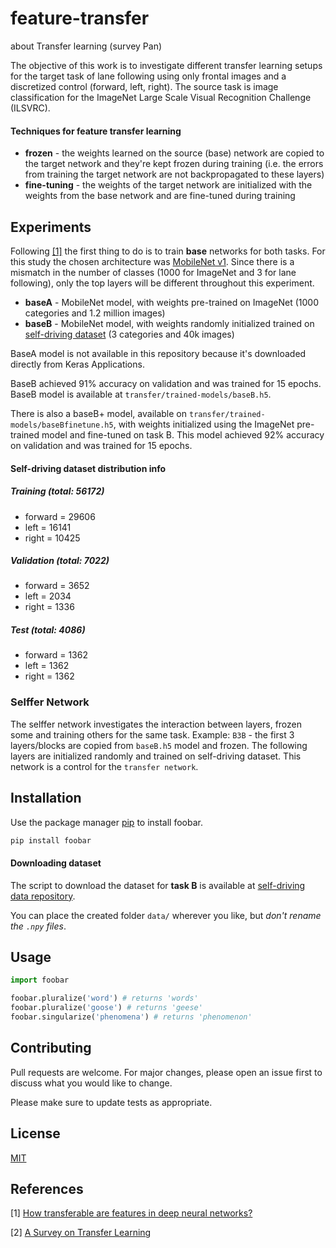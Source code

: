 # feature-transfer

about Transfer learning  (survey Pan)

The objective of this work is to investigate different transfer learning setups for the target task of lane following using only frontal images and a discretized control (forward, left, right). The source task is image classification for the ImageNet Large Scale Visual Recognition Challenge (ILSVRC).

#### Techniques for feature transfer learning

+ __frozen__ - the weights learned on the source (base) network are copied to the target network and they're kept frozen during training (i.e. the errors from training the target network are not backpropagated to these layers)
+ __fine-tuning__ - the weights of the target network are initialized with the weights from the base network and are fine-tuned during training

[//]: # "images taken with a frontal camera mounted on top of a toy remote control car"
[//]: # "undersampling method was used to balance the self-driving dataset"

## Experiments

Following [\[1\]](#References) the first thing to do is to train **base** networks for both tasks. For this study the chosen architecture was [MobileNet v1](https://arxiv.org/abs/1704.04861). Since there is a mismatch in the number of classes (1000 for ImageNet and 3 for lane following), only the top layers will be different throughout this experiment.

+ __baseA__ - MobileNet model, with weights pre-trained on ImageNet (1000 categories and 1.2 million images) 
+ __baseB__ - MobileNet model, with weights randomly initialized trained on [self-driving dataset](https://github.com/paulaksm/self_driving_data) (3 categories and 40k images)

BaseA model is not available in this repository because it's downloaded directly from Keras Applications.

BaseB achieved 91% accuracy on validation and was trained for 15 epochs. BaseB model is available at `transfer/trained-models/baseB.h5`.

There is also a baseB+ model, available on `transfer/trained-models/baseBfinetune.h5`,  with weights initialized using the ImageNet pre-trained model and fine-tuned on task B. This model achieved 92% accuracy on validation and was trained for 15 epochs.

#### Self-driving dataset distribution info

##### Training (total: 56172)

+ forward = 29606
+ left = 16141
+ right = 10425

##### Validation (total: 7022)

+ forward = 3652
+ left = 2034
+ right = 1336

##### Test (total: 4086)

+ forward = 1362
+ left = 1362
+ right = 1362


### Selffer Network

The selffer network investigates the interaction between layers, frozen some and training others for the same task. Example: `B3B` - the first 3 layers/blocks are copied from `baseB.h5` model and frozen. The following layers are initialized randomly and trained on self-driving dataset. This network is a control for the `transfer network`.

## Installation

Use the package manager [pip](https://pip.pypa.io/en/stable/) to install foobar.

```bash
pip install foobar
```

#### Downloading dataset

The script to download the dataset for **task B** is available at [self-driving data repository](https://github.com/paulaksm/self_driving_data). 

You can place the created folder `data/` wherever you like, but _don't rename the `.npy` files_.

## Usage

```python
import foobar

foobar.pluralize('word') # returns 'words'
foobar.pluralize('goose') # returns 'geese'
foobar.singularize('phenomena') # returns 'phenomenon'
```

## Contributing
Pull requests are welcome. For major changes, please open an issue first to discuss what you would like to change.

Please make sure to update tests as appropriate.

## License
[MIT](https://choosealicense.com/licenses/mit/)

## References
[1] [How transferable are features in deep neural networks?](https://arxiv.org/abs/1411.1792)

[2] [A Survey on Transfer Learning](https://ieeexplore.ieee.org/document/5288526)